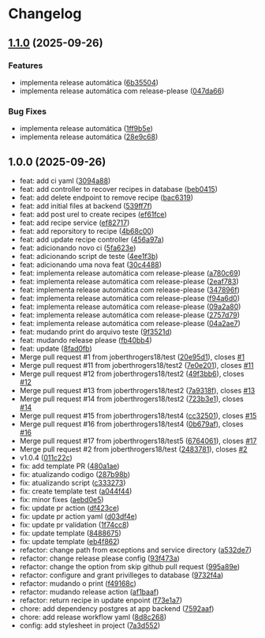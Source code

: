 # Changelog

## [1.1.0](https://github.com/joberthrogers18/IdealRecipe/compare/v1.0.0...v1.1.0) (2025-09-26)


### Features

* implementa release automática ([6b35504](https://github.com/joberthrogers18/IdealRecipe/commit/6b3550465fc1ae45190533973a22d578a65f4115))
* implementa release automática com release-please ([047da66](https://github.com/joberthrogers18/IdealRecipe/commit/047da662f133e934a21f74ff29e33202853bc7f9))


### Bug Fixes

* implementa release automática ([1ff9b5e](https://github.com/joberthrogers18/IdealRecipe/commit/1ff9b5e34af8ea393f31e9ad339fbb1c97dffc67))
* implementa release automática ([28e9c68](https://github.com/joberthrogers18/IdealRecipe/commit/28e9c683e3c2f4b9e7d239c52465c07c0a40192b))

## 1.0.0 (2025-09-26)

* feat: add ci yaml ([3094a88](https://github.com/joberthrogers18/IdealRecipe/commit/3094a88))
* feat: add controller to recover recipes in database ([beb0415](https://github.com/joberthrogers18/IdealRecipe/commit/beb0415))
* feat: add delete endpoint to remove recipe ([bac6319](https://github.com/joberthrogers18/IdealRecipe/commit/bac6319))
* feat: add initial files at backend ([539ff7f](https://github.com/joberthrogers18/IdealRecipe/commit/539ff7f))
* feat: add post urel to create recipes ([ef61fce](https://github.com/joberthrogers18/IdealRecipe/commit/ef61fce))
* feat: add recipe service ([ef82717](https://github.com/joberthrogers18/IdealRecipe/commit/ef82717))
* feat: add reporsitory to recipe ([4b68c00](https://github.com/joberthrogers18/IdealRecipe/commit/4b68c00))
* feat: add update recipe controller ([456a97a](https://github.com/joberthrogers18/IdealRecipe/commit/456a97a))
* feat: adicionando novo ci ([5fa623e](https://github.com/joberthrogers18/IdealRecipe/commit/5fa623e))
* feat: adicionando script de teste ([4ee1f3b](https://github.com/joberthrogers18/IdealRecipe/commit/4ee1f3b))
* feat: adicionando uma nova feat ([30c4488](https://github.com/joberthrogers18/IdealRecipe/commit/30c4488))
* feat: implementa release automática com release-please ([a780c69](https://github.com/joberthrogers18/IdealRecipe/commit/a780c69))
* feat: implementa release automática com release-please ([2eaf783](https://github.com/joberthrogers18/IdealRecipe/commit/2eaf783))
* feat: implementa release automática com release-please ([347896f](https://github.com/joberthrogers18/IdealRecipe/commit/347896f))
* feat: implementa release automática com release-please ([f94a6d0](https://github.com/joberthrogers18/IdealRecipe/commit/f94a6d0))
* feat: implementa release automática com release-please ([09a2a80](https://github.com/joberthrogers18/IdealRecipe/commit/09a2a80))
* feat: implementa release automática com release-please ([2757d79](https://github.com/joberthrogers18/IdealRecipe/commit/2757d79))
* feat: implementa release automática com release-please ([04a2ae7](https://github.com/joberthrogers18/IdealRecipe/commit/04a2ae7))
* feat: mudando print do arquivo teste ([9f3521d](https://github.com/joberthrogers18/IdealRecipe/commit/9f3521d))
* feat: mudando release please ([fb40bb4](https://github.com/joberthrogers18/IdealRecipe/commit/fb40bb4))
* feat: update ([8fad0fb](https://github.com/joberthrogers18/IdealRecipe/commit/8fad0fb))
* Merge pull request #1 from joberthrogers18/test ([20e95d1](https://github.com/joberthrogers18/IdealRecipe/commit/20e95d1)), closes [#1](https://github.com/joberthrogers18/IdealRecipe/issues/1)
* Merge pull request #11 from joberthrogers18/test2 ([7e0e201](https://github.com/joberthrogers18/IdealRecipe/commit/7e0e201)), closes [#11](https://github.com/joberthrogers18/IdealRecipe/issues/11)
* Merge pull request #12 from joberthrogers18/test2 ([49f3bb6](https://github.com/joberthrogers18/IdealRecipe/commit/49f3bb6)), closes [#12](https://github.com/joberthrogers18/IdealRecipe/issues/12)
* Merge pull request #13 from joberthrogers18/test2 ([7a9318f](https://github.com/joberthrogers18/IdealRecipe/commit/7a9318f)), closes [#13](https://github.com/joberthrogers18/IdealRecipe/issues/13)
* Merge pull request #14 from joberthrogers18/test2 ([723b3e1](https://github.com/joberthrogers18/IdealRecipe/commit/723b3e1)), closes [#14](https://github.com/joberthrogers18/IdealRecipe/issues/14)
* Merge pull request #15 from joberthrogers18/test4 ([cc32501](https://github.com/joberthrogers18/IdealRecipe/commit/cc32501)), closes [#15](https://github.com/joberthrogers18/IdealRecipe/issues/15)
* Merge pull request #16 from joberthrogers18/test4 ([0b679af](https://github.com/joberthrogers18/IdealRecipe/commit/0b679af)), closes [#16](https://github.com/joberthrogers18/IdealRecipe/issues/16)
* Merge pull request #17 from joberthrogers18/test5 ([6764061](https://github.com/joberthrogers18/IdealRecipe/commit/6764061)), closes [#17](https://github.com/joberthrogers18/IdealRecipe/issues/17)
* Merge pull request #2 from joberthrogers18/test ([2483781](https://github.com/joberthrogers18/IdealRecipe/commit/2483781)), closes [#2](https://github.com/joberthrogers18/IdealRecipe/issues/2)
* v1.0.4 ([011c22c](https://github.com/joberthrogers18/IdealRecipe/commit/011c22c))
* fix: add template PR ([480a1ae](https://github.com/joberthrogers18/IdealRecipe/commit/480a1ae))
* fix: atualizando codigo ([287b98b](https://github.com/joberthrogers18/IdealRecipe/commit/287b98b))
* fix: atualizando script ([c333273](https://github.com/joberthrogers18/IdealRecipe/commit/c333273))
* fix: create template test ([a044f44](https://github.com/joberthrogers18/IdealRecipe/commit/a044f44))
* fix: minor fixes ([aebd0e5](https://github.com/joberthrogers18/IdealRecipe/commit/aebd0e5))
* fix: update pr action ([df423ce](https://github.com/joberthrogers18/IdealRecipe/commit/df423ce))
* fix: update pr action yaml ([d03df4e](https://github.com/joberthrogers18/IdealRecipe/commit/d03df4e))
* fix: update pr validation ([1f74cc8](https://github.com/joberthrogers18/IdealRecipe/commit/1f74cc8))
* fix: update template ([8488675](https://github.com/joberthrogers18/IdealRecipe/commit/8488675))
* fix: update template ([eb4f862](https://github.com/joberthrogers18/IdealRecipe/commit/eb4f862))
* refactor: change path from exceptions and service directory ([a532de7](https://github.com/joberthrogers18/IdealRecipe/commit/a532de7))
* refactor: change release please config ([93f473a](https://github.com/joberthrogers18/IdealRecipe/commit/93f473a))
* refactor: change the option from skip github pull request ([995a89e](https://github.com/joberthrogers18/IdealRecipe/commit/995a89e))
* refactor: configure and grant privilleges to database ([9732f4a](https://github.com/joberthrogers18/IdealRecipe/commit/9732f4a))
* refactor: mudando o print ([f49168c](https://github.com/joberthrogers18/IdealRecipe/commit/f49168c))
* refactor: mudando release action ([af1baaf](https://github.com/joberthrogers18/IdealRecipe/commit/af1baaf))
* refactor: return recipe in update enpoint ([f73e1a7](https://github.com/joberthrogers18/IdealRecipe/commit/f73e1a7))
* chore: add dependency postgres at app backend ([7592aaf](https://github.com/joberthrogers18/IdealRecipe/commit/7592aaf))
* chore: add release workflow yaml ([8d8c268](https://github.com/joberthrogers18/IdealRecipe/commit/8d8c268))
* config: add stylesheet in project ([7a3d552](https://github.com/joberthrogers18/IdealRecipe/commit/7a3d552))
